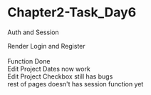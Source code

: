 # Chapter2-Task_Day6

Auth and Session<br/>

Render Login and Register <br/>
<br />
Function Done<br/>
Edit Project Dates now work<br/>
Edit Project Checkbox still has bugs<br/>
rest of pages doesn't has session function yet<br/>